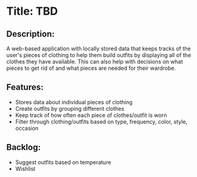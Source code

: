 # Title: TBD

## Description:
A web-based application with locally stored data that keeps tracks of the user's pieces of clothing to help them build outfits by displaying all of the clothes they have available. This can also help with decisions on what pieces to get rid of and what pieces are needed for their wardrobe.

## Features:
- Stores data about individual pieces of clothing
- Create outfits by grouping different clothes
- Keep track of how often each piece of clothes/outfit is worn
- Filter through clothing/outfits based on type, frequency, color, style, occasion

## Backlog:
- Suggest outfits based on temperature 
- Wishlist
